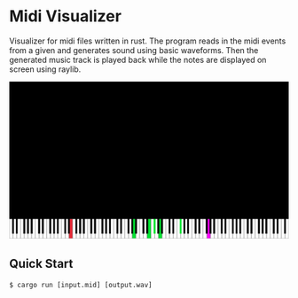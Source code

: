 # Midi Visualizer
Visualizer for midi files written in rust. The program reads in the midi events from a given and generates sound using basic waveforms. Then the generated music track is played back while the notes are displayed on screen using raylib.

![Screenshot](screenshot.png)

## Quick Start
```console
$ cargo run [input.mid] [output.wav]
```